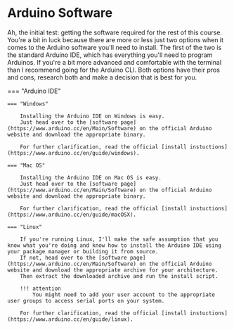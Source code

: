 # Arduino Software

Ah, the initial test: getting the software required for the rest of this course.
You're a bit in luck because there are more or less just two options when it comes to the Arduino software you'll need to install.
The first of the two is the standard Arduino IDE, which has everything you'll need to program Arduinos.
If you're a bit more advanced and comfortable with the terminal than I recommend going for the Arduino CLI.
Both options have their pros and cons, research both and make a decision that is best for you.

=== "Arduino IDE"

	=== "Windows"

		Installing the Arduino IDE on Windows is easy.
		Just head over to the [software page](https://www.arduino.cc/en/Main/Software) on the official Arduino website and download the appropriate binary.

		For further clarification, read the official [install instuctions](https://www.arduino.cc/en/guide/windows).

	=== "Mac OS"

		Installing the Arduino IDE on Mac OS is easy.
		Just head over to the [software page](https://www.arduino.cc/en/Main/Software) on the official Arduino website and download the appropriate binary.

		For further clarification, read the official [install instuctions](https://www.arduino.cc/en/guide/macOSX).

	=== "Linux"

		If you're running Linux, I'll make the safe assumption that you know what you're doing and know how to install the Arduino IDE using your package manager or building it from source.
		If not, head over to the [software page](https://www.arduino.cc/en/Main/Software) on the official Arduino website and download the appropriate archive for your architecture.
		Then extract the downloaded archive and run the install script.

		!!! attention
			You might need to add your user account to the appropriate user groups to access serial ports on your system.

		For further clarification, read the official [install instuctions](https://www.arduino.cc/en/guide/linux).
